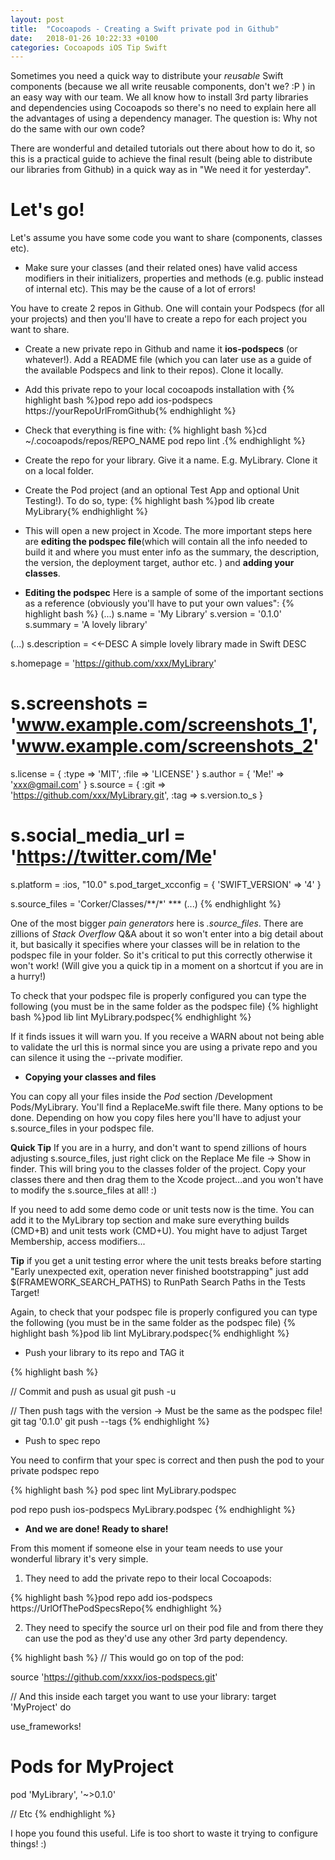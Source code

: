 ```yaml
---
layout: post
title:  "Cocoapods - Creating a Swift private pod in Github"
date:   2018-01-26 10:22:33 +0100
categories: Cocoapods iOS Tip Swift
---
```

Sometimes you need a quick way to distribute your *reusable* Swift components (because we all write reusable components, don't we? :P ) in an easy way with our team. We all know how to install 3rd party libraries and dependencies using Cocoapods so there's no need to explain here all the advantages of using a dependency manager. The question is: Why not do the same with our own code? 

There are wonderful and detailed tutorials out there about how to do it, so this is a practical guide to achieve the final result (being able to distribute our libraries from Github) in a quick way as in "We need it for yesterday".

# Let's go!

Let's assume you have some code you want to share (components, classes etc). 

* Make sure your classes (and their related ones) have valid access modifiers in their initializers, properties and methods (e.g. public instead of internal etc). This may be the cause of a lot of errors!

You have to create 2 repos in Github. One will contain your Podspecs (for all your projects) and then you'll have to create a repo for each project you want to share.

* Create a new private repo in Github and name it **ios-podspecs** (or whatever!). Add a README file (which you can later use as a guide of the available Podspecs and link to their repos). Clone it locally.

* Add this private repo to your local cocoapods installation with 
{% highlight bash %}pod repo add ios-podspecs https://yourRepoUrlFromGithub{% endhighlight %}

* Check that everything is fine with:
{% highlight bash %}cd ~/.cocoapods/repos/REPO_NAME
pod repo lint .{% endhighlight %}

* Create the repo for your library. Give it a name. E.g. MyLibrary. Clone it on a local folder.

* Create the Pod project (and an optional Test App and optional Unit Testing!). To do so, type:
{% highlight bash %}pod lib create MyLibrary{% endhighlight %}

* This will open a new project in Xcode. The more important  steps here are **editing the podspec file**(which will contain all the info needed to build it and where you must enter info as the summary, the description, the version, the deployment target, author etc. ) and **adding your classes**. 

* **Editing the podspec**
Here is a sample of some of the important sections as a reference (obviously you'll have to put your own values":
{% highlight bash %}
 (...)
s.name             = 'My Library'
s.version          = '0.1.0'
s.summary          = 'A lovely library'
 
 (...)
s.description      = <<-DESC
A simple lovely library made in Swift
DESC

s.homepage         = 'https://github.com/xxx/MyLibrary'
# s.screenshots     = 'www.example.com/screenshots_1', 'www.example.com/screenshots_2'
s.license          = { :type => 'MIT', :file => 'LICENSE' }
s.author           = { 'Me!' => 'xxx@gmail.com' }
s.source           = { :git => 'https://github.com/xxx/MyLibrary.git', :tag => s.version.to_s }
# s.social_media_url = 'https://twitter.com/Me'

s.platform     = :ios, "10.0"
s.pod_target_xcconfig = { 'SWIFT_VERSION' => '4' }

s.source_files = 'Corker/Classes/**/*' ***
(...)
{% endhighlight %}

One of the most bigger *pain generators* here is *.source_files*. There are zillions of *Stack Overflow* Q&A about it so won't enter into a big detail about it, but basically it specifies where your classes will be in relation to the podspec file in your folder. So it's critical to put this correctly otherwise it won't work! (Will give you a quick tip in a moment on a shortcut if you are in a hurry!)

To check that your podspec file is properly configured you can type the following (you must be in the same folder as the podspec file)
{% highlight bash %}pod lib lint MyLibrary.podspec{% endhighlight %}

If it finds issues it will warn you. If you receive a WARN about not being able to validate the url this is normal since you are using a private repo and you can silence it using the --private modifier.

* **Copying your classes and files**

You can copy all your files inside the *Pod* section /Development Pods/MyLibrary. You'll find a ReplaceMe.swift file there. Many options to be done. Depending on how you copy files here you'll have to adjust your s.source_files in your podspec file. 

**Quick Tip** If you are in a hurry, and don't want to spend zillions of hours adjusting s.source_files, just right click on the Replace Me file -> Show in finder. This will bring you to the classes folder of the project. Copy your classes there and then drag them to the Xcode project...and you won't have to modify the s.source_files at all! :)

If you need to add some demo code or unit tests now is the time. You can add it to the MyLibrary top section and make sure everything builds (CMD+B) and unit tests work (CMD+U). You might have to adjust Target Membership, access modifiers...

**Tip** if you get a unit testing error where the unit tests breaks before starting "Early unexpected exit, operation never finished bootstrapping" just add $(FRAMEWORK_SEARCH_PATHS) to RunPath Search Paths in the Tests Target!

Again, to check that your podspec file is properly configured you can type the following (you must be in the same folder as the podspec file)
{% highlight bash %}pod lib lint MyLibrary.podspec{% endhighlight %}

* Push your library to its repo and TAG it

{% highlight bash %}

// Commit and push as usual
git push -u  

// Then push tags with the version -> Must be the same as the podspec file!
git tag '0.1.0'
git push --tags
{% endhighlight %}

* Push to spec repo

You need to confirm that your spec is correct and then push the pod to your private podspec repo

{% highlight bash %}
pod spec lint MyLibrary.podspec

pod repo push ios-podspecs MyLibrary.podspec
{% endhighlight %}

* **And we are done! Ready to share!**

From this moment if someone else in your team needs to use your wonderful library it's very simple. 

1. They need to add the private repo to their local Cocoapods:

{% highlight bash %}pod repo add ios-podspecs https://UrlOfThePodSpecsRepo{% endhighlight %}

2. They need to specify the source url on their pod file and from there they can use the pod as they'd use any other 3rd party dependency.

{% highlight bash %}
// This would go on top of the pod:

source 'https://github.com/xxxx/ios-podspecs.git'

// And this inside each target you want to use your library:
target 'MyProject' do

  use_frameworks!

  # Pods for MyProject
  pod 'MyLibrary', '~>0.1.0'

  // Etc
{% endhighlight %}

I hope you found this useful. Life is too short to waste it trying to configure things! :)

